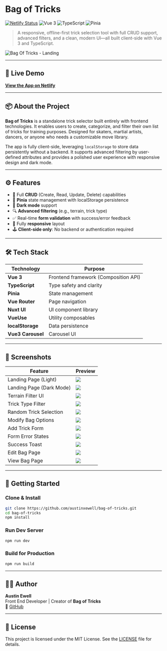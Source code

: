 # Bag of Tricks

[![Netlify Status](https://api.netlify.com/api/v1/badges/c540926f-e116-40fe-8bde-80de7e977eff/deploy-status)](https://app.netlify.com/sites/profound-stardust-16a045/deploys)
![Vue 3](https://img.shields.io/badge/Vue-3.x-42b883?style=flat-square&logo=vue.js&logoColor=white)
![TypeScript](https://img.shields.io/badge/TypeScript-Strict-blue?style=flat-square&logo=typescript)
![Pinia](https://img.shields.io/badge/State-Pinia-yellow?style=flat-square&logo=pinia)

> A responsive, offline-first trick selection tool with full CRUD support, advanced filters, and a clean, modern UI—all built client-side with Vue 3 and TypeScript.

![Bag Of Tricks - Landing](https://i.postimg.cc/HL7Lvkvb/bot-landing-light.png)

---

## 🔗 Live Demo

**[View the App on Netlify](https://profound-stardust-16a045.netlify.app/)**

---

## 📦 About the Project

**Bag of Tricks** is a standalone trick selector built entirely with frontend technologies. It enables users to create, categorize, and filter their own list of tricks for training purposes. Designed for skaters, martial artists, dancers, or anyone who needs a customizable move library.

The app is fully client-side, leveraging `localStorage` to store data persistently without a backend. It supports advanced filtering by user-defined attributes and provides a polished user experience with responsive design and dark mode.

---

## ⚙️ Features

- 📝 Full **CRUD** (Create, Read, Update, Delete) capabilities
- 🧠 **Pinia** state management with localStorage persistence
- 🌙 **Dark mode** support
- 🔍 **Advanced filtering** (e.g., terrain, trick type)
- ✅ Real-time **form validation** with success/error feedback
- 📱 Fully **responsive** layout
- 🕹️ **Client-side only**: No backend or authentication required

---

## 🛠 Tech Stack

| Technology         | Purpose                         |
|--------------------|----------------------------------|
| **Vue 3**          | Frontend framework (Composition API) |
| **TypeScript**     | Type safety and clarity          |
| **Pinia**          | State management                 |
| **Vue Router**     | Page navigation                  |
| **Nuxt UI**        | UI component library             |
| **VueUse**         | Utility composables              |
| **localStorage**   | Data persistence                 |
| **Vue3 Carousel**  | Carousel UI                      |

---

## 📸 Screenshots

| Feature | Preview |
|--------|---------|
| Landing Page (Light) | ![](https://i.postimg.cc/HL7Lvkvb/bot-landing-light.png) |
| Landing Page (Dark Mode) | ![](https://i.postimg.cc/DwNZcX62/bot-landing-dark.png) |
| Terrain Filter UI | ![](https://i.postimg.cc/X7QXphyB/bot-terrain-filter.png) |
| Trick Type Filter | ![](https://i.postimg.cc/fRyyXKx2/bot-trick-type-filter.png) |
| Random Trick Selection | ![](https://i.postimg.cc/dtqLQvDK/bot-trick-selection.png) |
| Modify Bag Options | ![](https://i.postimg.cc/ryGDLzVJ/bot-modify-bag.png) |
| Add Trick Form | ![](https://i.postimg.cc/QCqCgY4P/bot-add-trick.png) |
| Form Error States | ![](https://i.postimg.cc/ydckx8F7/bot-trick-error-state.png) |
| Success Toast | ![](https://i.postimg.cc/R033rRh6/bot-success-toast.png) |
| Edit Bag Page | ![](https://i.postimg.cc/vmp4GVxP/bot-edit-bag.png) |
| View Bag Page | ![](https://i.postimg.cc/x8QqzVRM/bot-view-bag.png) |

---

## 🚀 Getting Started

### Clone & Install

```bash
git clone https://github.com/austinxewell/bag-of-tricks.git
cd bag-of-tricks
npm install
```

### Run Dev Server

```bash
npm run dev
```

### Build for Production

```bash
npm run build
```

---

## 👨‍💻 Author

**Austin Ewell**  
Front End Developer | Creator of **Bag of Tricks**  
🔗 [GitHub](https://github.com/austinxewell)

---

## 📄 License

This project is licensed under the MIT License. See the [LICENSE](LICENSE) file for details.

